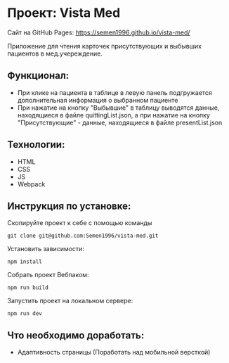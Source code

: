 # Проект: Vista Med
Сайт на GitHub Pages: https://semen1996.github.io/vista-med/ 

Приложение для чтения карточек присутствующих и выбывших пациентов в мед.учереждение.

## Функционал:

* При клике на пациента в таблице в левую панель подгружается дополнительная информация о выбранном пациенте
* При нажатие на кнопку "Выбывшие" в таблицу выводятся данные, находящиеся в файле quittingList.json, 
а при нажатие на кнопку "Присутствующие" - данные, находящиеся в файле presentList.json

## Технологии: 

* HTML
* CSS
* JS
* Webpack

## Инструкция по установке: 


Скопируйте проект к себе с помощью команды

```
git clone git@github.com:Semen1996/vista-med.git
```

Установить зависимости:

```
npm install
```

Собрать проект Вебпаком:

```
npm run build
```

Запустить проект на локальном сервере:

```
npm run dev
```


## Что необходимо доработать:

* Адаптивность страницы (Поработать над мобильной версткой)